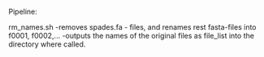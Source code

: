 Pipeline:

rm_names.sh <path-to-data> 
  -removes spades.fa - files, and renames rest fasta-files into f0001, f0002,... 
  -outputs the names of the original files as file_list into the directory where called.

